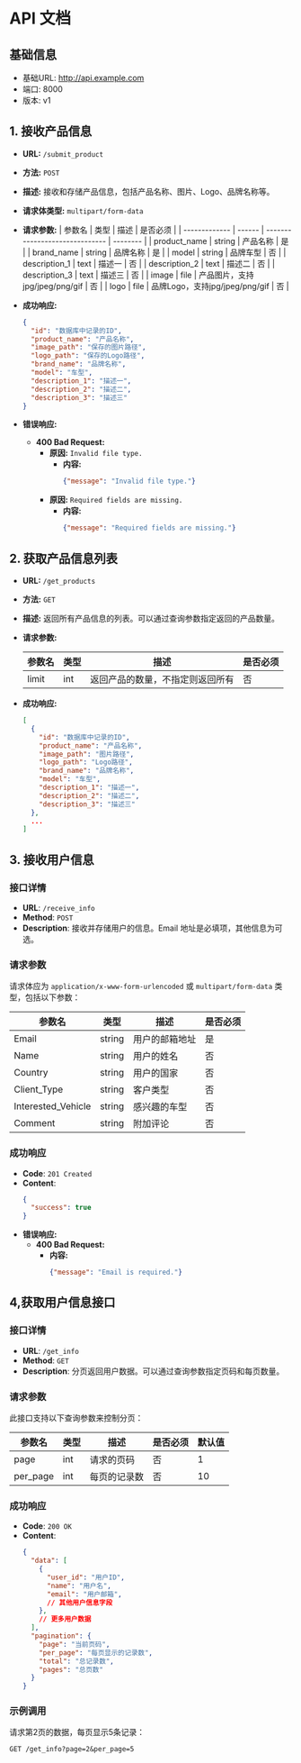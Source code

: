 # API 文档
## 基础信息
- 基础URL: http://api.example.com
- 端口: 8000
- 版本: v1
## 1. 接收产品信息

- **URL:** `/submit_product`
- **方法:** `POST`
- **描述:** 接收和存储产品信息，包括产品名称、图片、Logo、品牌名称等。
- **请求体类型:** `multipart/form-data`
- **请求参数:**
  | 参数名        | 类型   | 描述                           | 是否必须 |
  | ------------- | ------ | ------------------------------ | -------- |
  | product_name  | string | 产品名称                       | 是       |
  | brand_name    | string | 品牌名称                       | 是       |
  | model         | string | 品牌车型                       | 否       |
  | description_1 | text   | 描述一                         | 否       |
  | description_2 | text   | 描述二                         | 否       |
  | description_3 | text   | 描述三                         | 否       |
  | image         | file   | 产品图片，支持jpg/jpeg/png/gif | 否       |
  | logo          | file   | 品牌Logo，支持jpg/jpeg/png/gif | 否       |

- **成功响应:**
  ```json
  {
    "id": "数据库中记录的ID",
    "product_name": "产品名称",
    "image_path": "保存的图片路径",
    "logo_path": "保存的Logo路径",
    "brand_name": "品牌名称",
    "model": "车型",
    "description_1": "描述一",
    "description_2": "描述二",
    "description_3": "描述三"
  }
- **错误响应:**
  - **400 Bad Request:**
    - **原因:** `Invalid file type.`
      - **内容:** 
        ```json
        {"message": "Invalid file type."}
        ```
    - **原因:** `Required fields are missing.`
      - **内容:** 
        ```json
        {"message": "Required fields are missing."}
        ```
## 2. 获取产品信息列表

- **URL:** `/get_products`
- **方法:** `GET`
- **描述:** 返回所有产品信息的列表。可以通过查询参数指定返回的产品数量。

- **请求参数:**

  | 参数名 | 类型 | 描述                          | 是否必须 |
  | ------ | ---- | ----------------------------- | -------- |
  | limit  | int  | 返回产品的数量，不指定则返回所有 | 否      |

- **成功响应:**

  ```json
  [
    {
      "id": "数据库中记录的ID",
      "product_name": "产品名称",
      "image_path": "图片路径",
      "logo_path": "Logo路径",
      "brand_name": "品牌名称",
      "model": "车型",
      "description_1": "描述一",
      "description_2": "描述二",
      "description_3": "描述三"
    },
    ...
  ]
## 3. 接收用户信息

### 接口详情

- **URL**: `/receive_info`
- **Method**: `POST`
- **Description**: 接收并存储用户的信息。Email 地址是必填项，其他信息为可选。

### 请求参数

请求体应为 `application/x-www-form-urlencoded` 或 `multipart/form-data` 类型，包括以下参数：

| 参数名            | 类型   | 描述             | 是否必须 |
|-------------------|--------|------------------|----------|
| Email             | string | 用户的邮箱地址   | 是       |
| Name              | string | 用户的姓名       | 否       |
| Country           | string | 用户的国家       | 否       |
| Client_Type       | string | 客户类型         | 否       |
| Interested_Vehicle | string | 感兴趣的车型     | 否       |
| Comment           | string | 附加评论         | 否       |

### 成功响应

- **Code**: `201 Created`
- **Content**:
  ```json
  {
    "success": true
  }
- **错误响应:**
  - **400 Bad Request:**
    - **内容:** 
      ```json
      {"message": "Email is required."}
      
## 4,获取用户信息接口

### 接口详情

- **URL**: `/get_info`
- **Method**: `GET`
- **Description**: 分页返回用户数据。可以通过查询参数指定页码和每页数量。

### 请求参数

此接口支持以下查询参数来控制分页：

| 参数名    | 类型 | 描述         | 是否必须 | 默认值 |
|-----------|------|--------------|----------|--------|
| page      | int  | 请求的页码   | 否       | 1      |
| per_page  | int  | 每页的记录数 | 否       | 10     |

### 成功响应

- **Code**: `200 OK`
- **Content**:
  ```json
  {
    "data": [
      {
        "user_id": "用户ID",
        "name": "用户名",
        "email": "用户邮箱",
        // 其他用户信息字段
      },
      // 更多用户数据
    ],
    "pagination": {
      "page": "当前页码",
      "per_page": "每页显示的记录数",
      "total": "总记录数",
      "pages": "总页数"
    }
  }
### 示例调用

请求第2页的数据，每页显示5条记录：

```http
GET /get_info?page=2&per_page=5
